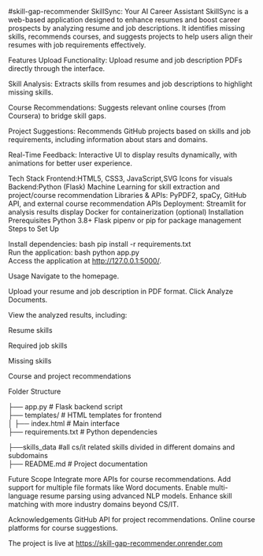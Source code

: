 #skill-gap-recommender
SkillSync: Your AI Career Assistant 
SkillSync is a web-based application designed to enhance resumes and boost career prospects by analyzing resume and job descriptions. It identifies missing skills, recommends courses, and suggests projects to help users align their resumes with job requirements effectively.

Features
Upload Functionality: Upload resume and job description PDFs directly through the interface.

Skill Analysis: Extracts skills from resumes and job descriptions to highlight missing skills.

Course Recommendations: Suggests relevant online courses (from Coursera) to bridge skill gaps.

Project Suggestions: Recommends GitHub projects based on skills and job requirements, including information about stars and domains.

Real-Time Feedback: Interactive UI to display results dynamically, with animations for better user experience.

Tech Stack
Frontend:HTML5, CSS3, JavaScript,SVG Icons for visuals
Backend:Python (Flask)
Machine Learning for skill extraction and project/course recommendation
Libraries & APIs:
PyPDF2, spaCy, GitHub API, and external course recommendation APIs
Deployment:
Streamlit for analysis results display
Docker for containerization (optional)
Installation
Prerequisites
Python 3.8+
Flask
pipenv or pip for package management
Steps to Set Up

Install dependencies:
bash
pip install -r requirements.txt  
Run the application:
bash
python app.py  
Access the application at http://127.0.0.1:5000/.

Usage
Navigate to the homepage.

Upload your resume and job description in PDF format.
Click Analyze Documents.

View the analyzed results, including:

Resume skills

Required job skills

Missing skills

Course and project recommendations

Folder Structure
 
├── app.py              # Flask backend script  
├── templates/          # HTML templates for frontend  
│   ├── index.html      # Main interface  
├── requirements.txt    # Python dependencies 

├──skills_data          #all cs/it related skills divided in different domains and subdomains       
├── README.md           # Project documentation  


Future Scope
Integrate more APIs for course recommendations.
Add support for multiple file formats like Word documents.
Enable multi-language resume parsing using advanced NLP models.
Enhance skill matching with more industry domains beyond CS/IT.

Acknowledgements
GitHub API for project recommendations.
Online course platforms for course suggestions.

The project is live at https://skill-gap-recommender.onrender.com 
